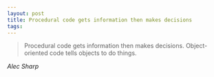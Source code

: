 ```yaml
---
layout: post
title: Procedural code gets information then makes decisions
tags:
---
```

> Procedural code gets information then makes decisions. Object-oriented code tells objects to do things.

<cite>Alec Sharp</cite>

